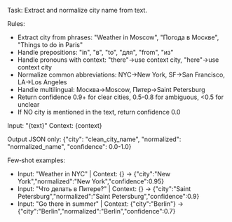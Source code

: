Task: Extract and normalize city name from text.

Rules:
- Extract city from phrases: "Weather in Moscow", "Погода в Москве", "Things to do in Paris"
- Handle prepositions: "in", "в", "to", "для", "from", "из"
- Handle pronouns with context: "there"→use context city, "here"→use context city
- Normalize common abbreviations: NYC→New York, SF→San Francisco, LA→Los Angeles
- Handle multilingual: Москва→Moscow, Питер→Saint Petersburg
- Return confidence 0.9+ for clear cities, 0.5-0.8 for ambiguous, <0.5 for unclear
- If NO city is mentioned in the text, return confidence 0.0

Input: "{text}"
Context: {context}

Output JSON only:
{"city": "clean_city_name", "normalized": "normalized_name", "confidence": 0.0-1.0}

Few‑shot examples:
- Input: "Weather in NYC" | Context: {} → {"city":"New York","normalized":"New York","confidence":0.95}
- Input: "Что делать в Питере?" | Context: {} → {"city":"Saint Petersburg","normalized":"Saint Petersburg","confidence":0.9}
- Input: "Go there in summer" | Context: {"city":"Berlin"} → {"city":"Berlin","normalized":"Berlin","confidence":0.7}
